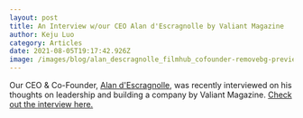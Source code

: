 ```yaml
---
layout: post
title: An Interview w/our CEO Alan d'Escragnolle by Valiant Magazine
author: Keju Luo
category: Articles
date: 2021-08-05T19:17:42.926Z
image: /images/blog/alan_descragnolle_filmhub_cofounder-removebg-preview.png
---
```

Our CEO & Co-Founder, [Alan d'Escragnolle](https://www.linkedin.com/in/alandescragnolle/), was recently interviewed on his thoughts on leadership and building a company by Valiant Magazine. [Check out the interview here.](https://valiantceo.com/alan-descragnolle-filmhub/)